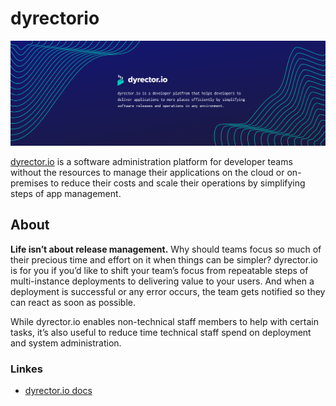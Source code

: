 # dyrectorio

![dyrector.io github cover](./github_cover.jpeg)

[dyrector.io](https://github.com/dyrector-io/dyrectorio) is a software administration platform for developer teams without the resources to manage their applications on the cloud or on-premises to reduce their costs and scale their operations by simplifying steps of app management.

## About

**Life isn’t about release management.** Why should teams focus so much of their precious time and effort on it when things can be simpler?
dyrector.io is for you if you’d like to shift your team’s focus from repeatable steps of multi-instance deployments to delivering value to your users. And when a deployment is successful or any error occurs, the team gets notified so they can react as soon as possible.

While dyrector.io enables non-technical staff members to help with certain tasks, it’s also useful to reduce time technical staff spend on deployment and system administration.

### Linkes

- [dyrector.io docs](docs.dyrector.io)